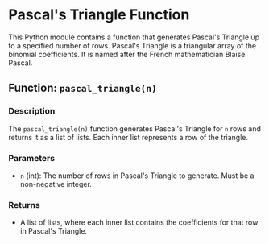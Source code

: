 # Pascal's Triangle Function

This Python module contains a function that generates Pascal's Triangle up to a specified number of rows. Pascal's Triangle is a triangular array of the binomial coefficients. It is named after the French mathematician Blaise Pascal.

## Function: `pascal_triangle(n)`

### Description
The `pascal_triangle(n)` function generates Pascal's Triangle for `n` rows and returns it as a list of lists. Each inner list represents a row of the triangle.

### Parameters
- `n` (int): The number of rows in Pascal's Triangle to generate. Must be a non-negative integer.

### Returns
- A list of lists, where each inner list contains the coefficients for that row in Pascal's Triangle.
